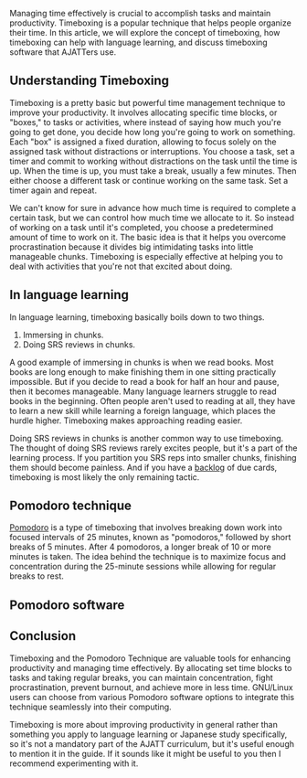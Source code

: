 Managing time effectively is crucial to accomplish tasks and maintain productivity. Timeboxing is a popular technique that helps people organize their time. In this article, we will explore the concept of timeboxing, how timeboxing can help with language learning, and discuss timeboxing software that AJATTers use.


## Understanding Timeboxing

Timeboxing is a pretty basic but powerful time management technique to improve your productivity. It involves allocating specific time blocks, or "boxes," to tasks or activities, where instead of saying how much you're going to get done, you decide how long you're going to work on something. Each "box" is assigned a fixed duration, allowing to focus solely on the assigned task without distractions or interruptions. You choose a task, set a timer and commit to working without distractions on the task until the time is up. When the time is up, you must take a break, usually a few minutes. Then either choose a different task or continue working on the same task. Set a timer again and repeat.

We can't know for sure in advance how much time is required to complete a certain task, but we can control how much time we allocate to it. So instead of working on a task until it's completed, you choose a predetermined amount of time to work on it. The basic idea is that it helps you overcome procrastination because it divides big intimidating tasks into little manageable chunks. Timeboxing is especially effective at helping you to deal with activities that you're not that excited about doing.

## In language learning

In language learning, timeboxing basically boils down to two things.

1. Immersing in chunks.
2. Doing SRS reviews in chunks.

A good example of immersing in chunks is when we read books. Most books are long enough to make finishing them in one sitting practically impossible. But if you decide to read a book for half an hour and pause, then it becomes manageable. Many language learners struggle to read books in the beginning. Often people aren't used to reading at all, they have to learn a new skill while learning a foreign language, which places the hurdle higher. Timeboxing makes approaching reading easier.

Doing SRS reviews in chunks is another common way to use timeboxing. The thought of doing SRS reviews rarely excites people, but it's a part of the learning process. If you partition you SRS reps into smaller chunks, finishing them should become painless. And if you have a [backlog](https://tatsumoto-ren.github.io/blog/how-to-review.html#fighting-backlogs) of due cards, timeboxing is most likely the only remaining tactic.


## Pomodoro technique

[Pomodoro](https://en.wikipedia.org/wiki/Pomodoro_Technique) is a type of timeboxing that involves breaking down work into focused intervals of 25 minutes, known as "pomodoros," followed by short breaks of 5 minutes. After 4 pomodoros, a longer break of 10 or more minutes is taken. The idea behind the technique is to maximize focus and concentration during the 25-minute sessions while allowing for regular breaks to rest.

## Pomodoro software


## Conclusion

Timeboxing and the Pomodoro Technique are valuable tools for enhancing productivity and managing time effectively. By allocating set time blocks to tasks and taking regular breaks, you can maintain concentration, fight procrastination, prevent burnout, and achieve more in less time. GNU/Linux users can choose from various Pomodoro software options to integrate this technique seamlessly into their computing.

Timeboxing is more about improving productivity in general rather than something you apply to language learning or Japanese study specifically, so it's not a mandatory part of the AJATT curriculum, but it's useful enough to mention it in the guide. If it sounds like it might be useful to you then I recommend experimenting with it.